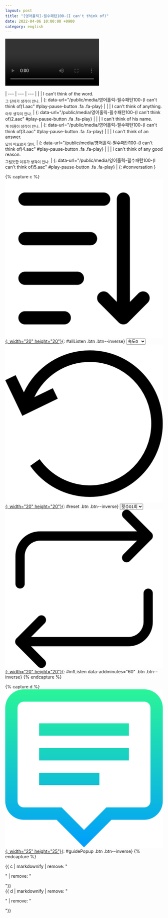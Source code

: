```yaml
---
layout: post
title: "[영어홀릭]-필수패턴100-(I can't think of)"
date: 2022-04-06 10:00:00 +0900
category: english
---
```


<div class="video-container">
    <video id="player" class="video-js vjs-default-skin vjs-big-play-centered" data-json="/public/json/영어홀릭-필수패턴100-(I can't think of).json"></video>
</div>

| --- | --- | --- |
| | I can't think of the word.<br /><sub>그 단어가 생각이 안나.</sub> | [](#){: data-url="/public/media/영어홀릭-필수패턴100-(I can't think of)1.aac" #play-pause-button .fa .fa-play} |
| | I can't think of anything.<br /><sub>아무 생각이 안나.</sub> | [](#){: data-url="/public/media/영어홀릭-필수패턴100-(I can't think of)2.aac" #play-pause-button .fa .fa-play} |
| | I can't think of his name.<br /><sub>걔 이름이 생각이 안나.</sub> | [](#){: data-url="/public/media/영어홀릭-필수패턴100-(I can't think of)3.aac" #play-pause-button .fa .fa-play} |
| | I can't think of an answer.<br /><sub>답이 떠오르지 않아.</sub> | [](#){: data-url="/public/media/영어홀릭-필수패턴100-(I can't think of)4.aac" #play-pause-button .fa .fa-play} |
| | i can't think of any good reason.<br /><sub>그럴듯한 이유가 생각이 안나.</sub> | [](#){: data-url="/public/media/영어홀릭-필수패턴100-(I can't think of)5.aac" #play-pause-button .fa .fa-play} |
{: #conversation }

{% capture c %}
  [![](/public/icon/sorting-order-button.png){: width="20" height="20"}](#){: #allListen .btn .btn--inverse}
  <select id="playbackspeed">
    <option value="2.0">속도+2</option>
    <option value="1.5">속도+1</option>
    <option value="1.0" selected>속도0</option>
    <option value="0.75">속도-1</option>
    <option value="0.5">속도-2</option>
  </select>
  [![](/public/icon/reset-button.png){: width="20" height="20"}](#){: #reset .btn .btn--inverse}
  <select id="ringsToPlay">
    <option value="1">횟수01회</option>
    <option value="2">횟수02회</option>
    <option value="3">횟수03회</option>
    <option value="4">횟수04회</option>
    <option value="5">횟수05회</option>
    <option value="7">횟수07회</option>
    <option value="10">횟수10회</option>
  </select>
  [![](/public/icon/repeat-button.png){: width="20" height="20"}](#){: #infListen data-addminutes="60" .btn .btn--inverse}
{% endcapture %}

{% capture d %}
[![](/public/icon/open-popup-button.png){: width="25" height="25"}](#){: #guidePopup .btn .btn--inverse}
{% endcapture %}

<div class="bottom-bar">
  <div class="bottom-bar1"></div>
  <div class="bottom-bar2">{{ c | markdownify | remove: "<p>" | remove: "</p>"}}</div>
  <div class="bottom-bar3">{{ d | markdownify | remove: "<p>" | remove: "</p>"}}</div>
</div>